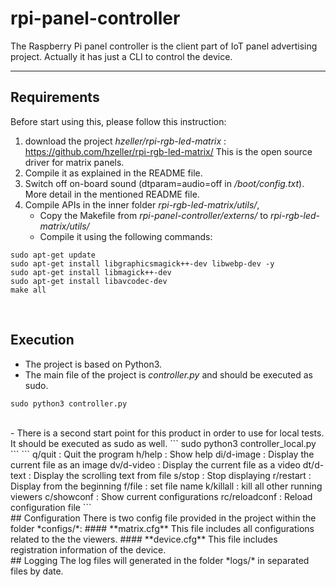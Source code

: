 # rpi-panel-controller
The Raspberry Pi panel controller is the client part of IoT panel advertising project.
Actually it has just a CLI to control the device.

-------------------

## Requirements
Before start using this, please follow this instruction:
1. download the project *hzeller/rpi-rgb-led-matrix* :
https://github.com/hzeller/rpi-rgb-led-matrix/
This is the open source driver for matrix panels.
2. Compile it as explained in the README file.
3. Switch off on-board sound (dtparam=audio=off in */boot/config.txt*). More detail in the mentioned README file.
4. Compile APIs in the inner folder *rpi-rgb-led-matrix/utils/*, 
   - Copy the Makefile from  *rpi-panel-controller/externs/*  to  *rpi-rgb-led-matrix/utils/*
   - Compile it using the following commands:
```
sudo apt-get update
sudo apt-get install libgraphicsmagick++-dev libwebp-dev -y
sudo apt-get install libmagick++-dev
sudo apt-get install libavcodec-dev
make all
```
<br>

## Execution
- The project is based on Python3.
- The main file of the project is *controller.py* and should be executed as sudo.
```
sudo python3 controller.py
```
<br>
- There is a second start point for this product in order to use for local tests. It should be executed as sudo as well.
```
sudo python3 controller_local.py
```
```
q/quit      : Quit the program
h/help      : Show help
di/d-image  : Display the current file as an image
dv/d-video  : Display the current file as a video
dt/d-text   : Display the scrolling text from file
s/stop      : Stop displaying
r/restart   : Display from the beginning
f/file      : set file name
k/killall   : kill all other running viewers
c/showconf  : Show current configurations
rc/reloadconf : Reload configuration file
```
<br> 
## Configuration
There is two config file provided in the project within the folder *configs/*:
#### **matrix.cfg**
  This file includes all configurations related to the the viewers.
#### **device.cfg**
  This file includes registration information of the device.
<br> 
## Logging
The log files will generated in the folder *logs/* in separated files by date.

